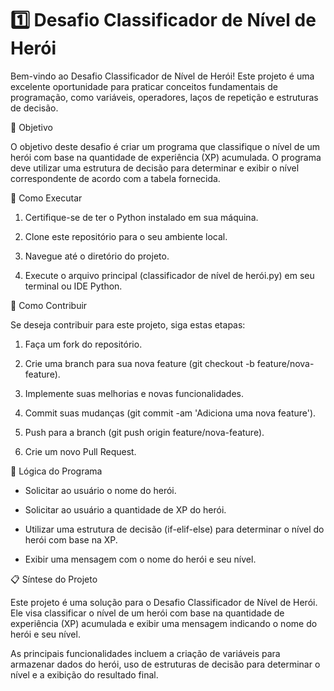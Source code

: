 # 1️⃣ Desafio Classificador de Nível de Herói

Bem-vindo ao Desafio Classificador de Nível de Herói! Este projeto é uma excelente oportunidade para praticar conceitos fundamentais de programação, como variáveis, operadores, laços de repetição e estruturas de decisão.

🎯 Objetivo 

O objetivo deste desafio é criar um programa que classifique o nível de um herói com base na quantidade de experiência (XP) acumulada. O programa deve utilizar uma estrutura de decisão para determinar e exibir o nível correspondente de acordo com a tabela fornecida.

📝 Como Executar

1. Certifique-se de ter o Python instalado em sua máquina.

2. Clone este repositório para o seu ambiente local.

3. Navegue até o diretório do projeto.

4. Execute o arquivo principal (classificador de nível de herói.py) em seu terminal ou IDE Python.

🤝 Como Contribuir

Se deseja contribuir para este projeto, siga estas etapas:

1. Faça um fork do repositório.

2. Crie uma branch para sua nova feature (git checkout -b feature/nova-feature).

3. Implemente suas melhorias e novas funcionalidades.

4. Commit suas mudanças (git commit -am 'Adiciona uma nova feature').

5. Push para a branch (git push origin feature/nova-feature).

6. Crie um novo Pull Request.
   
🧠 Lógica do Programa

- Solicitar ao usuário o nome do herói.

- Solicitar ao usuário a quantidade de XP do herói.

- Utilizar uma estrutura de decisão (if-elif-else) para determinar o nível do herói com base na XP.

- Exibir uma mensagem com o nome do herói e seu nível.

📋 Síntese do Projeto

Este projeto é uma solução para o Desafio Classificador de Nível de Herói. Ele visa classificar o nível de um herói com base na quantidade de experiência (XP) acumulada e exibir uma mensagem indicando o nome do herói e seu nível.

As principais funcionalidades incluem a criação de variáveis para armazenar dados do herói, uso de estruturas de decisão para determinar o nível e a exibição do resultado final.

